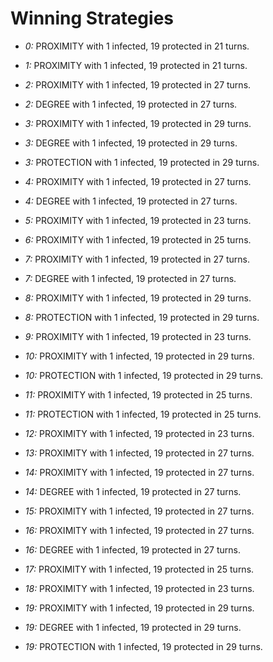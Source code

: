 # Winning Strategies

* _0:_ PROXIMITY with 1 infected, 19 protected in 21 turns.


* _1:_ PROXIMITY with 1 infected, 19 protected in 21 turns.


* _2:_ PROXIMITY with 1 infected, 19 protected in 27 turns.


* _2:_ DEGREE with 1 infected, 19 protected in 27 turns.


* _3:_ PROXIMITY with 1 infected, 19 protected in 29 turns.


* _3:_ DEGREE with 1 infected, 19 protected in 29 turns.


* _3:_ PROTECTION with 1 infected, 19 protected in 29 turns.


* _4:_ PROXIMITY with 1 infected, 19 protected in 27 turns.


* _4:_ DEGREE with 1 infected, 19 protected in 27 turns.


* _5:_ PROXIMITY with 1 infected, 19 protected in 23 turns.


* _6:_ PROXIMITY with 1 infected, 19 protected in 25 turns.


* _7:_ PROXIMITY with 1 infected, 19 protected in 27 turns.


* _7:_ DEGREE with 1 infected, 19 protected in 27 turns.


* _8:_ PROXIMITY with 1 infected, 19 protected in 29 turns.


* _8:_ PROTECTION with 1 infected, 19 protected in 29 turns.


* _9:_ PROXIMITY with 1 infected, 19 protected in 23 turns.


* _10:_ PROXIMITY with 1 infected, 19 protected in 29 turns.


* _10:_ PROTECTION with 1 infected, 19 protected in 29 turns.


* _11:_ PROXIMITY with 1 infected, 19 protected in 25 turns.


* _11:_ PROTECTION with 1 infected, 19 protected in 25 turns.


* _12:_ PROXIMITY with 1 infected, 19 protected in 23 turns.


* _13:_ PROXIMITY with 1 infected, 19 protected in 27 turns.


* _14:_ PROXIMITY with 1 infected, 19 protected in 27 turns.


* _14:_ DEGREE with 1 infected, 19 protected in 27 turns.


* _15:_ PROXIMITY with 1 infected, 19 protected in 27 turns.


* _16:_ PROXIMITY with 1 infected, 19 protected in 27 turns.


* _16:_ DEGREE with 1 infected, 19 protected in 27 turns.


* _17:_ PROXIMITY with 1 infected, 19 protected in 25 turns.


* _18:_ PROXIMITY with 1 infected, 19 protected in 23 turns.


* _19:_ PROXIMITY with 1 infected, 19 protected in 29 turns.


* _19:_ DEGREE with 1 infected, 19 protected in 29 turns.


* _19:_ PROTECTION with 1 infected, 19 protected in 29 turns.


